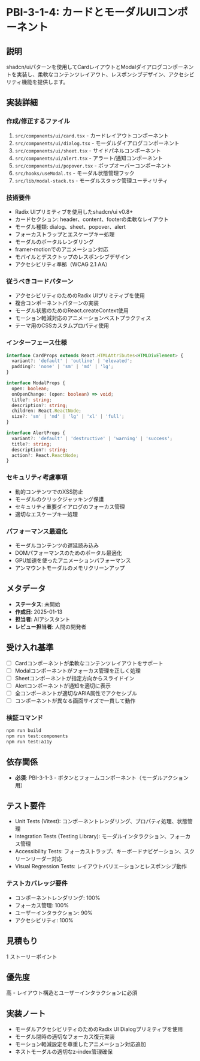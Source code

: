 # PBI-3-1-4: カードとモーダルUIコンポーネント

## 説明

shadcn/uiパターンを使用してCardレイアウトとModalダイアログコンポーネントを実装し、柔軟なコンテンツレイアウト、レスポンシブデザイン、アクセシビリティ機能を提供します。

## 実装詳細

### 作成/修正するファイル

1. `src/components/ui/card.tsx` - カードレイアウトコンポーネント
2. `src/components/ui/dialog.tsx` - モーダルダイアログコンポーネント
3. `src/components/ui/sheet.tsx` - サイドパネルコンポーネント
4. `src/components/ui/alert.tsx` - アラート/通知コンポーネント
5. `src/components/ui/popover.tsx` - ポップオーバーコンポーネント
6. `src/hooks/useModal.ts` - モーダル状態管理フック
7. `src/lib/modal-stack.ts` - モーダルスタック管理ユーティリティ

### 技術要件

- Radix UIプリミティブを使用したshadcn/ui v0.8+
- カードセクション: header、content、footerの柔軟なレイアウト
- モーダル種類: dialog、sheet、popover、alert
- フォーカストラップとエスケープキー処理
- モーダルのポータルレンダリング
- framer-motionでのアニメーション対応
- モバイルとデスクトップのレスポンシブデザイン
- アクセシビリティ準拠（WCAG 2.1 AA）

### 従うべきコードパターン

- アクセシビリティのためのRadix UIプリミティブを使用
- 複合コンポーネントパターンの実装
- モーダル状態のためのReact.createContext使用
- モーション軽減対応のアニメーションベストプラクティス
- テーマ用のCSSカスタムプロパティ使用

### インターフェース仕様

```typescript
interface CardProps extends React.HTMLAttributes<HTMLDivElement> {
  variant?: 'default' | 'outline' | 'elevated';
  padding?: 'none' | 'sm' | 'md' | 'lg';
}

interface ModalProps {
  open: boolean;
  onOpenChange: (open: boolean) => void;
  title?: string;
  description?: string;
  children: React.ReactNode;
  size?: 'sm' | 'md' | 'lg' | 'xl' | 'full';
}

interface AlertProps {
  variant?: 'default' | 'destructive' | 'warning' | 'success';
  title?: string;
  description?: string;
  action?: React.ReactNode;
}
```

### セキュリティ考慮事項

- 動的コンテンツでのXSS防止
- モーダルのクリックジャッキング保護
- セキュリティ重要ダイアログのフォーカス管理
- 適切なエスケープキー処理

### パフォーマンス最適化

- モーダルコンテンツの遅延読み込み
- DOMパフォーマンスのためのポータル最適化
- GPU加速を使ったアニメーションパフォーマンス
- アンマウントモーダルのメモリクリーンアップ

## メタデータ

- **ステータス**: 未開始
- **作成日**: 2025-01-13
- **担当者**: AIアシスタント
- **レビュー担当者**: 人間の開発者

## 受け入れ基準

- [ ] Cardコンポーネントが柔軟なコンテンツレイアウトをサポート
- [ ] Modalコンポーネントがフォーカス管理を正しく処理
- [ ] Sheetコンポーネントが指定方向からスライドイン
- [ ] Alertコンポーネントが通知を適切に表示
- [ ] 全コンポーネントが適切なARIA属性でアクセシブル
- [ ] コンポーネントが異なる画面サイズで一貫して動作

### 検証コマンド

```bash
npm run build
npm run test:components
npm run test:a11y
```

## 依存関係

- **必須**: PBI-3-1-3 - ボタンとフォームコンポーネント（モーダルアクション用）

## テスト要件

- Unit Tests (Vitest): コンポーネントレンダリング、プロパティ処理、状態管理
- Integration Tests (Testing Library): モーダルインタラクション、フォーカス管理
- Accessibility Tests: フォーカストラップ、キーボードナビゲーション、スクリーンリーダー対応
- Visual Regression Tests: レイアウトバリエーションとレスポンシブ動作

### テストカバレッジ要件

- コンポーネントレンダリング: 100%
- フォーカス管理: 100%
- ユーザーインタラクション: 90%
- アクセシビリティ: 100%

## 見積もり

1 ストーリーポイント

## 優先度

高 - レイアウト構造とユーザーインタラクションに必須

## 実装ノート

- モーダルアクセシビリティのためのRadix UI Dialogプリミティブを使用
- モーダル閉時の適切なフォーカス復元実装
- モーション軽減設定を尊重したアニメーション対応追加
- ネストモーダルの適切なz-index管理確保
